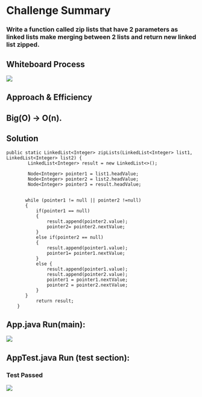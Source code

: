 # Challenge Summary
<!-- Description of the challenge -->
### Write a function called zip lists that have 2 parameters as linked lists make merging between 2 lists and return new linked list zipped.


## Whiteboard Process
<!-- Embedded whiteboard image -->
![](./assets/class08.png)

## Approach & Efficiency
<!-- What approach did you take? Why? What is the Big O space/time for this approach? -->
## Big(O) -> O(n).
## Solution
<!-- Show how to run your code, and examples of it in action -->
```mermaid
public static LinkedList<Integer> zipLists(LinkedList<Integer> list1, LinkedList<Integer> list2) {
        LinkedList<Integer> result = new LinkedList<>();

        Node<Integer> pointer1 = list1.headValue;
        Node<Integer> pointer2 = list2.headValue;
        Node<Integer> pointer3 = result.headValue;


       while (pointer1 != null || pointer2 !=null)
       {
           if(pointer1 == null)
           {
               result.append(pointer2.value);
               pointer2= pointer2.nextValue;
           }
           else if(pointer2 == null)
           {
               result.append(pointer1.value);
               pointer1= pointer1.nextValue;
           }
           else {
               result.append(pointer1.value);
               result.append(pointer2.value);
               pointer1 = pointer1.nextValue;
               pointer2 = pointer2.nextValue;
           }
       }
           return result;
    }

```

## App.java Run(main):
![](./assets/mainZippedList.png)


## AppTest.java Run (test section):
### Test Passed
![](./assets/AppTestZipLists.png)